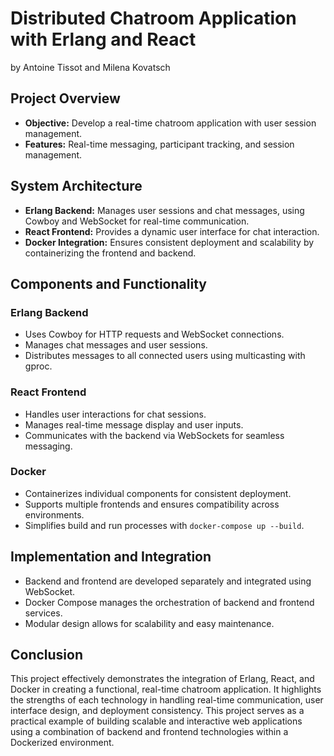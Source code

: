 # Distributed Chatroom Application with Erlang and React
by Antoine Tissot and Milena Kovatsch

## Project Overview
- **Objective:** Develop a real-time chatroom application with user session management.
- **Features:** Real-time messaging, participant tracking, and session management.

## System Architecture
- **Erlang Backend:** Manages user sessions and chat messages, using Cowboy and WebSocket for real-time communication.
- **React Frontend:** Provides a dynamic user interface for chat interaction.
- **Docker Integration:** Ensures consistent deployment and scalability by containerizing the frontend and backend.

## Components and Functionality
### Erlang Backend
- Uses Cowboy for HTTP requests and WebSocket connections.
- Manages chat messages and user sessions.
- Distributes messages to all connected users using multicasting with gproc.

### React Frontend
- Handles user interactions for chat sessions.
- Manages real-time message display and user inputs.
- Communicates with the backend via WebSockets for seamless messaging.

### Docker
- Containerizes individual components for consistent deployment.
- Supports multiple frontends and ensures compatibility across environments.
- Simplifies build and run processes with `docker-compose up --build`.

## Implementation and Integration
- Backend and frontend are developed separately and integrated using WebSocket.
- Docker Compose manages the orchestration of backend and frontend services.
- Modular design allows for scalability and easy maintenance.

## Conclusion
This project effectively demonstrates the integration of Erlang, React, and Docker in creating a functional, real-time chatroom application. It highlights the strengths of each technology in handling real-time communication, user interface design, and deployment consistency. This project serves as a practical example of building scalable and interactive web applications using a combination of backend and frontend technologies within a Dockerized environment.
